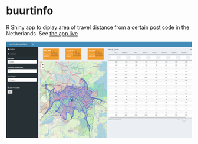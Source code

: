 # buurtinfo

R Shiny app to diplay area of travel distance from a certain post code in the Netherlands. See [the app live](http://145.131.21.163:3838/sample-apps/buurtinfo/)

![](screenshot.png)
